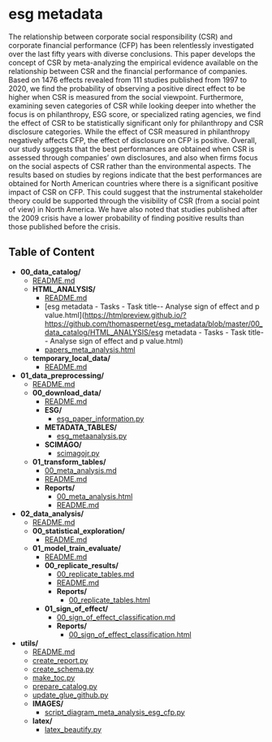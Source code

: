 
# esg metadata



The relationship between corporate social responsibility (CSR) and corporate financial performance (CFP) has been relentlessly investigated over the last fifty years with diverse conclusions. This paper develops the concept of CSR by meta-analyzing the empirical evidence available on the relationship between CSR and the financial performance of companies. Based on 1476 effects revealed from 111 studies published from 1997 to 2020, we find the probability of observing a positive direct effect to be higher when CSR is measured from the social viewpoint. Furthermore, examining seven categories of CSR while looking deeper into whether the focus is on philanthropy, ESG score, or specialized rating agencies, we find the effect of CSR to be statistically significant only for philanthropy and CSR disclosure categories. While the effect of CSR measured in philanthropy negatively affects CFP, the effect of disclosure on CFP is positive. Overall, our study suggests that the best performances are obtained when CSR is assessed through companies’ own disclosures, and also when firms focus on the social aspects of CSR rather than the environmental aspects. The results based on studies by regions indicate that the best performances are obtained for North American countries where there is a significant positive impact of CSR on CFP. This could suggest that the instrumental stakeholder theory could be supported through the visibility of CSR (from a social point of view) in North America. We have also noted that studies published after the 2009 crisis have a lower probability of finding positive results than those published before the crisis.

## Table of Content

 - **00_data_catalog/**
   - [README.md](https://github.com/thomaspernet/esg_metadata/tree/master/00_data_catalog/README.md)
   - **HTML_ANALYSIS/**
     - [README.md](https://github.com/thomaspernet/esg_metadata/tree/master/00_data_catalog/HTML_ANALYSIS/README.md)
     - [esg metadata - Tasks - Task title-- Analyse sign of effect and p value.html](https://htmlpreview.github.io/?https://github.com/thomaspernet/esg_metadata/blob/master/00_data_catalog/HTML_ANALYSIS/esg metadata - Tasks - Task title-- Analyse sign of effect and p value.html)
     - [papers_meta_analysis.html](https://htmlpreview.github.io/?https://github.com/thomaspernet/esg_metadata/blob/master/00_data_catalog/HTML_ANALYSIS/papers_meta_analysis.html)
   - **temporary_local_data/**
     - [README.md](https://github.com/thomaspernet/esg_metadata/tree/master/00_data_catalog/temporary_local_data/README.md)
 - **01_data_preprocessing/**
   - [README.md](https://github.com/thomaspernet/esg_metadata/tree/master/01_data_preprocessing/README.md)
   - **00_download_data/**
     - [README.md](https://github.com/thomaspernet/esg_metadata/tree/master/01_data_preprocessing/00_download_data/README.md)
     - **ESG/**
       - [esg_paper_information.py](https://github.com/thomaspernet/esg_metadata/tree/master/01_data_preprocessing/00_download_data/ESG/esg_paper_information.py)
     - **METADATA_TABLES/**
       - [esg_metaanalysis.py](https://github.com/thomaspernet/esg_metadata/tree/master/01_data_preprocessing/00_download_data/METADATA_TABLES/esg_metaanalysis.py)
     - **SCIMAGO/**
       - [scimagojr.py](https://github.com/thomaspernet/esg_metadata/tree/master/01_data_preprocessing/00_download_data/SCIMAGO/scimagojr.py)
   - **01_transform_tables/**
     - [00_meta_analysis.md](https://github.com/thomaspernet/esg_metadata/tree/master/01_data_preprocessing/01_transform_tables/00_meta_analysis.md)
     - [README.md](https://github.com/thomaspernet/esg_metadata/tree/master/01_data_preprocessing/01_transform_tables/README.md)
     - **Reports/**
       - [00_meta_analysis.html](https://htmlpreview.github.io/?https://github.com/thomaspernet/esg_metadata/blob/master/01_data_preprocessing/01_transform_tables/Reports/00_meta_analysis.html)
       - [README.md](https://github.com/thomaspernet/esg_metadata/tree/master/01_data_preprocessing/01_transform_tables/Reports/README.md)
 - **02_data_analysis/**
   - [README.md](https://github.com/thomaspernet/esg_metadata/tree/master/02_data_analysis/README.md)
   - **00_statistical_exploration/**
     - [README.md](https://github.com/thomaspernet/esg_metadata/tree/master/02_data_analysis/00_statistical_exploration/README.md)
   - **01_model_train_evaluate/**
     - [README.md](https://github.com/thomaspernet/esg_metadata/tree/master/02_data_analysis/01_model_train_evaluate/README.md)
     - **00_replicate_results/**
       - [00_replicate_tables.md](https://github.com/thomaspernet/esg_metadata/tree/master/02_data_analysis/01_model_train_evaluate/00_replicate_results/00_replicate_tables.md)
       - [README.md](https://github.com/thomaspernet/esg_metadata/tree/master/02_data_analysis/01_model_train_evaluate/00_replicate_results/README.md)
       - **Reports/**
         - [00_replicate_tables.html](https://htmlpreview.github.io/?https://github.com/thomaspernet/esg_metadata/blob/master/02_data_analysis/01_model_train_evaluate/00_replicate_results/Reports/00_replicate_tables.html)
     - **01_sign_of_effect/**
       - [00_sign_of_effect_classification.md](https://github.com/thomaspernet/esg_metadata/tree/master/02_data_analysis/01_model_train_evaluate/01_sign_of_effect/00_sign_of_effect_classification.md)
       - **Reports/**
         - [00_sign_of_effect_classification.html](https://htmlpreview.github.io/?https://github.com/thomaspernet/esg_metadata/blob/master/02_data_analysis/01_model_train_evaluate/01_sign_of_effect/Reports/00_sign_of_effect_classification.html)
 - **utils/**
   - [README.md](https://github.com/thomaspernet/esg_metadata/tree/master/utils/README.md)
   - [create_report.py](https://github.com/thomaspernet/esg_metadata/tree/master/utils/create_report.py)
   - [create_schema.py](https://github.com/thomaspernet/esg_metadata/tree/master/utils/create_schema.py)
   - [make_toc.py](https://github.com/thomaspernet/esg_metadata/tree/master/utils/make_toc.py)
   - [prepare_catalog.py](https://github.com/thomaspernet/esg_metadata/tree/master/utils/prepare_catalog.py)
   - [update_glue_github.py](https://github.com/thomaspernet/esg_metadata/tree/master/utils/update_glue_github.py)
   - **IMAGES/**
     - [script_diagram_meta_analysis_esg_cfp.py](https://github.com/thomaspernet/esg_metadata/tree/master/utils/IMAGES/script_diagram_meta_analysis_esg_cfp.py)
   - **latex/**
     - [latex_beautify.py](https://github.com/thomaspernet/esg_metadata/tree/master/utils/latex/latex_beautify.py)
